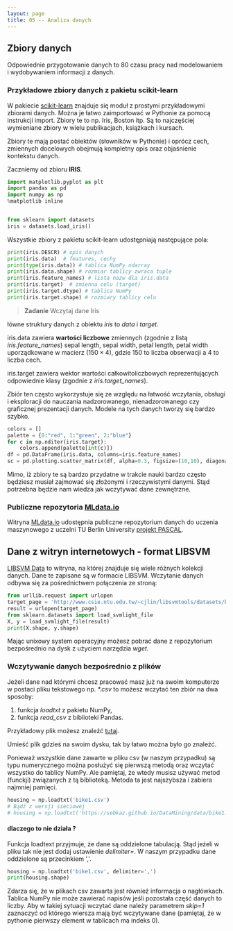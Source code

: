 ```yaml
---
layout: page
title: 05 -- Analiza danych
---
```


## Zbiory danych

Odpowiednie przygotowanie danych to $80%$ czasu pracy nad modelowaniem i wydobywaniem informacji z danych.

### Przykładowe zbiory danych z pakietu scikit-learn

W pakiecie [scikit-learn](http://scikit-learn.org/stable/datasets/index.html) znajduje się moduł z prostymi przykładowymi zbiorami danych. Można je łatwo zaimportować w Pythonie za pomocą instrukcji import. Zbiory te to np. Iris, Boston itp. Są to najczęściej wymieniane zbiory w wielu publikacjach, książkach i kursach.

Zbiory te mają postać obiektów (słowników w Pythonie) i oprócz cech, zmiennych docelowych obejmują kompletny opis oraz objaśnienie kontekstu danych.

Zaczniemy od zbioru **IRIS**.

```python
import matplotlib.pyplot as plt
import pandas as pd
import numpy as np
%matplotlib inline


from sklearn import datasets
iris = datasets.load_iris()
```

Wszystkie zbiory z pakietu scikit-learn udostępniają następujące pola:

```python
print(iris.DESCR) # opis danych
print(iris.data)  # features, cechy
print(type(iris.data)) # tablica NumPy ndarray
print(iris.data.shape) # rozmiar tablicy zwraca tuple
print(iris.feature_names) # lista nazw dla iris.data
print(iris.target)  # zmienna celu (target)
print(iris.target.dtype) # tablica NumPy
print(iris.target.shape) # rozmiary tablicy celu
```

> **Zadanie** Wczytaj dane Iris 

łówne struktury danych z obiektu _iris_ to _data_ i _target_.

iris.data zawiera **wartości liczbowe** zmiennych (zgodnie z listą *iris.feature_names*) sepal length, sepal width, petal length, petal width uporządkowane w macierz ($150 \times 4$), gdzie 150 to liczba obserwacji a 4 to liczba cech.

iris.target zawiera wektor wartości całkowitoliczbowych reprezentujących odpowiednie klasy (zgodnie z *iris.target_names*).

Zbiór ten często wykorzystuje się ze względu na łatwość wczytania, obsługi i eksploracji do nauczania nadzorowanego, nienadzorowanego czy graficznej prezentacji danych. Modele na tych danych tworzy się bardzo szybko.

```python
colors = []
palette = {0:"red", 1:"green", 2:"blue"}
for c in np.nditer(iris.target):
    colors.append(palette[int(c)])
df = pd.DataFrame(iris.data, columns=iris.feature_names)
sc = pd.plotting.scatter_matrix(df, alpha=0.3, figsize=(10,10), diagonal="hist", color=colors, marker="o", grid="True")
```

Mimo, iż zbiory te są bardzo przydatne w trakcie nauki bardzo często będziesz musiał zajmować się złożonymi i rzeczywistymi danymi. Stąd potrzebna będzie nam wiedza jak wczytywać dane zewnętrzne.

### Publiczne repozytoria [MLdata.io](MLdata)

Witryna [MLdata.io](MLdata) udostępnia publiczne repozytorium danych do uczenia maszynowego z uczelni TU Berlin University [projekt PASCAL](Pascal).

## Dane z witryn internetowych - format LIBSVM


[LIBSVM Data](Libsvm) to witryna, na której znajduje się wiele różnych kolekcji danych. Dane te zapisane są w formacie LIBSVM. Wczytanie danych odbywa się za pośrednictwem połączenia ze stroną:

```python
from urllib.request import urlopen
target_page = 'http://www.csie.ntu.edu.tw/~cjlin/libsvmtools/datasets/binary/a1a'
result = urlopen(target_page)
from sklearn.datasets import load_svmlight_file
X, y = load_svmlight_file(result)
print(X.shape, y.shape)
```

Mając unixowy system operacyjny możesz pobrać dane z repozytorium bezpośrednio na dysk z użyciem narzędzia *wget*.

### Wczytywanie danych bezpośrednio z plików

Jeżeli dane nad którymi chcesz pracować masz już na swoim komputerze w postaci pliku tekstowego np. _*.csv_ to możesz wczytać ten zbiór na dwa sposoby:

1. funkcja *loadtxt* z pakietu NumPy,
2. funkcja *read_csv* z biblioteki Pandas.

Przykładowy plik możesz znaleźć [tutaj](data/bike1.csv).


Umieść plik gdzieś na swoim dysku, tak by łatwo można było go znaleźć.

Ponieważ wszystkie dane zawarte w pliku csv (w naszym przypadku) są typu numerycznego można posłużyć się pierwszą metodą oraz wczytać wszystko do tablicy NumPy. Ale pamiętaj, że wtedy musisz używać metod (funckji) związanych z tą biblioteką. Metoda ta jest najszybsza i zabiera najmniej pamięci.

```python
housing = np.loadtxt('bike1.csv')
# Bądź z wersji sieciowej 
# housing = np.loadtxt('https://sebkaz.github.io/DataMining/data/bike1.csv')
```
#### dlaczego to nie działa ?

Funkcja loadtext przyjmuje, że dane są oddzielone tabulacją. Stąd jeżeli w pliku tak nie jest dodaj ustawienie *delimiter=*. W naszym przypadku dane oddzielone są przecinkiem ','.

```python
housing = np.loadtxt('bike1.csv', delimiter=',')
print(housing.shape)
```
Zdarza się, że w plikach csv zawarta jest również informacja o nagłówkach. Tablica NumPy nie może zawierać napisów jeśli pozostała część danych to liczby. Aby w takiej sytuacji wczytać dane należy parametrem *skip=1* zaznaczyć od którego wiersza mają być wczytywane dane (pamiętaj, że w pythonie pierwszy element  w tablicach ma indeks 0).





[MLdata]:http://mldata.io
[Pascal]:https://www.k4all.org/project/25/
[Libsvm]:http://www.csie.ntu.edu.tw/~cjlin/libsvmtools/datasets/